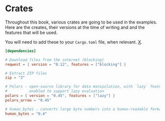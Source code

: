 # Crates

Throughout this book, various crates are going to be used in the examples. Here are the creates, their versions at the time of writing and and the features that will be used.

You will need to add these to your `Cargo.toml` file, when relevant. [X](https://github.com/EricFecteau/rust-data-analysis/blob/main/Cargo.toml).


```toml
[dependencies]

# Download files from the internet (blocking)
reqwest = { version = "0.12", features = ["blocking"] }

# Extract ZIP files
zip = "2"

# Polars - open-source library for data manipulation, with `lazy` feature
#          enabled to support lazy evaluation 
polars = { version = "0.45", features = ["lazy"] }
polars_arrow = "0.45"

# human_bytes - converts large byte numbers into a human-readable format
human_bytes = "0.4"
```